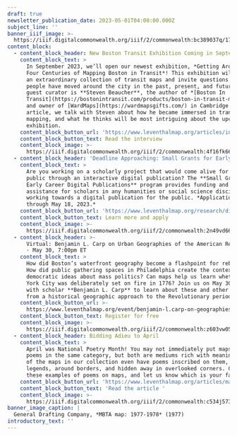 ```yaml
---
draft: true
newsletter_publication_date: 2023-05-01T04:00:00.000Z
subject_line: ''
banner_iiif_image: >-
  https://iiif.digitalcommonwealth.org/iiif/2/commonwealth:bc389037q/1736,1636,2190,1497/2000,/0/default.jpg
content_block:
  - content_block_header: New Boston Transit Exhibition Coming in September
    content_block_text: >
      In September 2023, we’ll open our newest exhibition, *Getting Around Town:
      Four Centuries of Mapping Boston in Transit*! This exhibition will feature
      an extraordinary collection of transit maps and invite questions about how
      people have moved around the city in the past, present, and future. Our
      guest curator is **Steven Beaucher**, the author of *[Boston In
      Transit](https://bostonintransit.com/products/boston-in-transit-mapping-the-history-of-public-transportation-in-the-hub)*
      and owner of [WardMaps](https://wardmapsgifts.com/) in Cambridge. In this
      article, we talk with Steven about how he became immersed in transit
      mapping, and what he thinks will be most intriguing about the upcoming
      exhibition.
    content_block_button_url: 'https://www.leventhalmap.org/articles/interview-steven-beaucher/'
    content_block_button_text: Read the interview
    content_block_image: >-
      https://iiif.digitalcommonwealth.org/iiif/2/commonwealth:4f16fk66t/2107,1686,3002,3562/,2000/0/default.jpg
  - content_block_header: 'Deadline Approaching: Small Grants for Early Career Digital Publications'
    content_block_text: >
      Are you working on a scholarly project that would come alive for the
      public through an interactive digital publication? The **Small Grants for
      Early Career Digital Publications** program provides funding and technical
      assistance for scholars in any humanities or social science discipline
      working towards a digital publication for the public. *Applications open
      through May 18, 2023.*
    content_block_button_url: 'https://www.leventhalmap.org/research/digital-publication-small-grants/'
    content_block_button_text: Learn more and apply
    content_block_image: >-
      https://iiif.digitalcommonwealth.org/iiif/2/commonwealth:2n49vd66x/613,231,3952,3699/,2000/0/default.jpg
  - content_block_header: >-
      Virtual: Benjamin L. Carp on Urban Geographies of the American Revolution
      · May 30, 7:00pm ET
    content_block_text: >
      How did Boston’s waterfront geography become a flashpoint for rebellion?
      How did public gathering spaces in Philadelphia create the context for
      democratic ideas about mass politics? Can maps help us learn whether New
      York City was deliberately set on fire in 1776? Join us on May 30 at 7PM
      with scholar **Benjamin L. Carp** to learn about these and other insights
      from a historical geographic approach to the Revolutionary period.
    content_block_button_url: >-
      https://www.leventhalmap.org/event/benjamin-l.carp-on-geographies-of-the-revolution/
    content_block_button_text: Register for free
    content_block_image: >-
      https://iiif.digitalcommonwealth.org/iiif/2/commonwealth:z603vw05v/6521,7260,1763,1989/,2000/0/default.jpg
  - content_block_header: Bidding Adieu to April
    content_block_text: >
      April was National Poetry Month! You may not immediately put maps and
      poems in the same category, but both are mediums rich with meaning. Many
      of the maps in our collection even have poems inscribed on them, in
      legends, around borders, and hidden away in overlooked corners. Check out
      these examples of poems on maps, and let us know which is your favorite.
    content_block_button_url: 'https://www.leventhalmap.org/articles/maps-poetry/'
    content_block_button_text: 'Read the article '
    content_block_image: >-
      https://iiif.digitalcommonwealth.org/iiif/2/commonwealth:c534j573w/3795,2804,1073,897/2000,/0/default.jpg
banner_image_caption: |
  General Drafting Company, *MBTA map: 1977-1978* (1977)
introductory_text: ''
---
```




























